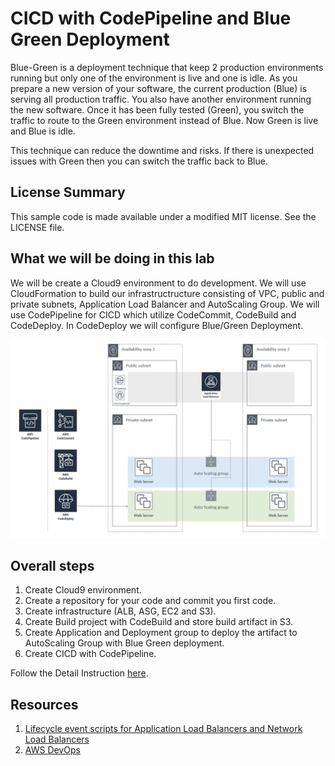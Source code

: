 # CICD with CodePipeline and Blue Green Deployment

Blue-Green is a deployment technique that keep 2 production environments running but only one of the environment is live and one is idle. As you prepare a new version of your software, the current production (Blue) is serving all production traffic. You also have another environment running the new software. Once it has been fully tested (Green), you switch the traffic to route to the Green environment instead of Blue. Now Green is live and Blue is idle.

This technique can reduce the downtime and risks. If there is unexpected issues with Green then you can switch the traffic back to Blue.

## License Summary

This sample code is made available under a modified MIT license. See the LICENSE file.

## What we will be doing in this lab

We will be create a Cloud9 environment to do development. We will use CloudFormation to build our infrastructructure consisting of VPC, public and private subnets, Application Load Balancer and AutoScaling Group. We will use CodePipeline for CICD which utilize CodeCommit, CodeBuild and CodeDeploy. In CodeDeploy we will configure Blue/Green Deployment.

![ALB](./images/bg-10.png)

## Overall steps

1. Create Cloud9 environment.
2. Create a repository for your code and commit you first code.
3. Create infrastructure (ALB, ASG, EC2 and S3).
4. Create Build project with CodeBuild and store build artifact in S3.
5. Create Application and Deployment group to deploy the artifact to AutoScaling Group with Blue Green deployment.
6. Create CICD with CodePipeline.

Follow the Detail Instruction [here](Detail_Instructions.md).

## Resources

1. [Lifecycle event scripts for Application Load Balancers and Network Load Balancers](https://github.com/aws-samples/aws-codedeploy-samples/tree/master/load-balancing/elb-v2)
2. [AWS DevOps](https://aws.amazon.com/devops/)